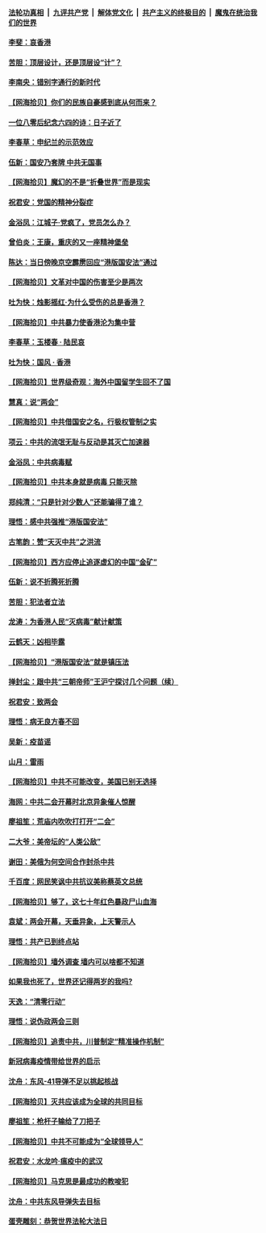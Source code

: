 ####  [法轮功真相](../../../../basic/blob/master/README.md?t=06012231) &nbsp;|&nbsp; [九评共产党](../../../../9ping.md/blob/master/README.md?t=06012231) &nbsp;|&nbsp; [解体党文化](../../../../jtdwh.md/blob/master/README.md?t=06012231)  &nbsp;|&nbsp; [共产主义的终极目的](../../../../gczydzjmd.md/blob/master/README.md?t=06012231) &nbsp;|&nbsp; [魔鬼在统治我们的世界](../../../../mgztzwmdsj.md/blob/master/README.md?t=06012231) 

#### [李斐：哀香港](../pages/nsc993/n12152518.md?t=06012231) 

#### [苦胆：顶层设计，还是顶层设“计”？](../pages/nsc993/n12152486.md?t=06012231) 

#### [李南央：错别字通行的新时代](../pages/nsc993/n12152403.md?t=06012231) 

#### [【网海拾贝】你们的民族自豪感到底从何而来？](../pages/nsc993/n12151863.md?t=06012231) 

#### [一位八零后纪念六四的诗：日子近了](../pages/nsc993/n12151238.md?t=06012231) 

#### [李春草：申纪兰的示范效应](../pages/nsc993/n12149580.md?t=06012231) 

#### [伍新：国安乃套牌 中共无国事](../pages/nsc993/n12149560.md?t=06012231) 

#### [【网海拾贝】魔幻的不是“折叠世界”而是现实](../pages/nsc993/n12149530.md?t=06012231) 

#### [祝君安：党国的精神分裂症](../pages/nsc993/n12149516.md?t=06012231) 

#### [金浴凤：江城子·党疯了，党员怎么办？](../pages/nsc993/n12149508.md?t=06012231) 

#### [曾伯炎：王康，重庆的又一座精神堡垒](../pages/nsc993/n12149230.md?t=06012231) 

#### [陈达：当日傍晚京空霹雳回应“港版国安法”通过](../pages/nsc993/n12148167.md?t=06012231) 

#### [【网海拾贝】文革对中国的伤害至少是两次](../pages/nsc993/n12147834.md?t=06012231) 

#### [吐为快：烛影摇红·为什么受伤的总是香港？](../pages/nsc993/n12147553.md?t=06012231) 

#### [【网海拾贝】中共暴力使香港沦为集中营](../pages/nsc993/n12144854.md?t=06012231) 

#### [李春草：玉楼春 · 陆民哀](../pages/nsc993/n12144740.md?t=06012231) 

#### [吐为快：国风 · 香港](../pages/nsc993/n12144727.md?t=06012231) 

#### [【网海拾贝】世界级奇观：海外中国留学生回不了国](../pages/nsc993/n12142481.md?t=06012231) 

#### [慧真：说“两会”](../pages/nsc993/n12142285.md?t=06012231) 

#### [【网海拾贝】中共借国安之名，行极权管制之实](../pages/nsc993/n12139600.md?t=06012231) 

#### [项云：中共的流氓无耻与反动是其灭亡加速器](../pages/nsc993/n12139284.md?t=06012231) 

#### [金浴凤：中共病毒赋](../pages/nsc993/n12139268.md?t=06012231) 

#### [【网海拾贝】中共本身就是病毒 只能灭除](../pages/nsc993/n12136391.md?t=06012231) 

#### [郑纯清：“只是针对少数人”还能骗得了谁？](../pages/nsc993/n12136331.md?t=06012231) 

#### [理悟：感中共强推“港版国安法”](../pages/nsc993/n12136307.md?t=06012231) 

#### [古笔韵：赞“天灭中共”之洪流](../pages/nsc993/n12134062.md?t=06012231) 

#### [【网海拾贝】西方应停止追逐虚幻的中国“金矿”](../pages/nsc993/n12134043.md?t=06012231) 

#### [伍新：说不折腾死折腾](../pages/nsc993/n12133833.md?t=06012231) 

#### [苦胆：犯法者立法](../pages/nsc993/n12133821.md?t=06012231) 

#### [龙涛：为香港人民“灭病毒”献计献策](../pages/nsc993/n12133809.md?t=06012231) 

#### [云鹤天：凶相毕露](../pages/nsc993/n12133806.md?t=06012231) 

#### [【网海拾贝】“港版国安法”就是镇压法](../pages/nsc993/n12132243.md?t=06012231) 

#### [掸封尘：跟中共“三朝帝师”王沪宁探讨几个问题（续）](../pages/nsc993/n12132104.md?t=06012231) 

#### [祝君安：致两会](../pages/nsc993/n12132089.md?t=06012231) 

#### [理悟：病无良方春不回](../pages/nsc993/n12132054.md?t=06012231) 

#### [吴新：疫苗谣](../pages/nsc993/n12132020.md?t=06012231) 

#### [山月：雷雨](../pages/nsc993/n12132012.md?t=06012231) 

#### [【网海拾贝】中共不可能改变，美国已别无选择](../pages/nsc993/n12131124.md?t=06012231) 

#### [海网：中共二会开幕时北京异象催人惊醒](../pages/nsc993/n12131111.md?t=06012231) 

#### [廖祖笙：荒庙内吹吹打打开“二会”](../pages/nsc993/n12131025.md?t=06012231) 

#### [二大爷：美帝坛的“人类公敌”](../pages/nsc993/n12130961.md?t=06012231) 

#### [谢田：美俄为何空间合作封杀中共](../pages/nsc993/n12130160.md?t=06012231) 

#### [千百度：网民笑讽中共抗议美称蔡英文总统](../pages/nsc993/n12128155.md?t=06012231) 

#### [【网海拾贝】够了，这七十年红色暴政尸山血海](../pages/nsc993/n12128114.md?t=06012231) 

#### [袁斌：两会开幕，天垂异象，上天警示人](../pages/nsc993/n12128054.md?t=06012231) 

#### [理悟：共产已到终点站](../pages/nsc993/n12127167.md?t=06012231) 

#### [【网海拾贝】墙外调查 墙内可以啥都不知道](../pages/nsc993/n12125153.md?t=06012231) 

#### [如果我也死了，世界还记得两岁的我吗?](../pages/nsc993/n12123987.md?t=06012231) 

#### [天逸：“清零行动”](../pages/nsc993/n12123444.md?t=06012231) 

#### [理悟：说伪政两会三则](../pages/nsc993/n12123306.md?t=06012231) 

#### [【网海拾贝】追责中共，川普制定“精准操作机制”](../pages/nsc993/n12122811.md?t=06012231) 

#### [新冠病毒疫情带给世界的启示](../pages/nsc993/n12120303.md?t=06012231) 

#### [沈舟：东风-41导弹不足以挑起核战](../pages/nsc993/n12120182.md?t=06012231) 

#### [【网海拾贝】灭共应该成为全球的共同目标](../pages/nsc993/n12119615.md?t=06012231) 

#### [廖祖笙：枪杆子输给了刀把子](../pages/nsc993/n12117067.md?t=06012231) 

#### [【网海拾贝】中共不可能成为“全球领导人”](../pages/nsc993/n12117034.md?t=06012231) 

#### [祝君安：水龙吟·瘟疫中的武汉](../pages/nsc993/n12116767.md?t=06012231) 

#### [【网海拾贝】马克思是最成功的教唆犯](../pages/nsc993/n12115907.md?t=06012231) 

#### [沈舟：中共东风导弹失去目标](../pages/nsc993/n12115779.md?t=06012231) 

#### [蛋壳雕刻：恭贺世界法轮大法日](../pages/nsc993/n12115661.md?t=06012231) 

